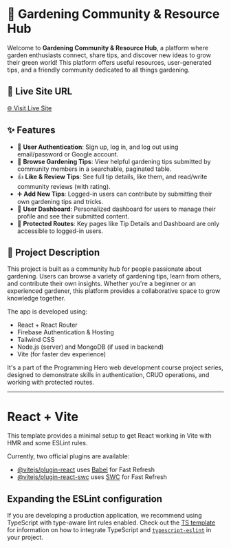 # 🌱 Gardening Community & Resource Hub

Welcome to **Gardening Community & Resource Hub**, a platform where garden enthusiasts connect, share tips, and discover new ideas to grow their green world! This platform offers useful resources, user-generated tips, and a friendly community dedicated to all things gardening.

## 🔗 Live Site URL

[🌐 Visit Live Site](https://gardening-community-client.web.app)

## ✨ Features

- 🔐 **User Authentication**: Sign up, log in, and log out using email/password or Google account.
- 🌿 **Browse Gardening Tips**: View helpful gardening tips submitted by community members in a searchable, paginated table.
- 👍 **Like & Review Tips**: See full tip details, like them, and read/write community reviews (with rating).
- ➕ **Add New Tips**: Logged-in users can contribute by submitting their own gardening tips and tricks.
- 👥 **User Dashboard**: Personalized dashboard for users to manage their profile and see their submitted content.
- 🔎 **Protected Routes**: Key pages like Tip Details and Dashboard are only accessible to logged-in users.

## 📖 Project Description

This project is built as a community hub for people passionate about gardening. Users can browse a variety of gardening tips, learn from others, and contribute their own insights. Whether you're a beginner or an experienced gardener, this platform provides a collaborative space to grow knowledge together.

The app is developed using:

- React + React Router
- Firebase Authentication & Hosting
- Tailwind CSS
- Node.js (server) and MongoDB (if used in backend)
- Vite (for faster dev experience)

It's a part of the Programming Hero web development course project series, designed to demonstrate skills in authentication, CRUD operations, and working with protected routes.

---

# React + Vite

This template provides a minimal setup to get React working in Vite with HMR and some ESLint rules.

Currently, two official plugins are available:

- [@vitejs/plugin-react](https://github.com/vitejs/vite-plugin-react/blob/main/packages/plugin-react) uses [Babel](https://babeljs.io/) for Fast Refresh
- [@vitejs/plugin-react-swc](https://github.com/vitejs/vite-plugin-react/blob/main/packages/plugin-react-swc) uses [SWC](https://swc.rs/) for Fast Refresh

## Expanding the ESLint configuration

If you are developing a production application, we recommend using TypeScript with type-aware lint rules enabled. Check out the [TS template](https://github.com/vitejs/vite/tree/main/packages/create-vite/template-react-ts) for information on how to integrate TypeScript and [`typescript-eslint`](https://typescript-eslint.io) in your project.
